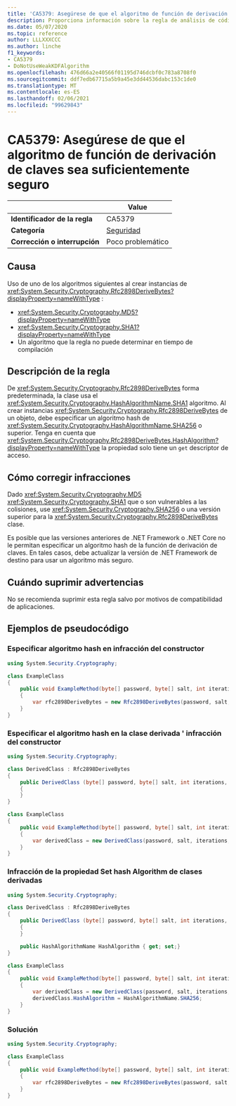 ```yaml
---
title: 'CA5379: Asegúrese de que el algoritmo de función de derivación de claves sea suficientemente seguro (análisis de código)'
description: Proporciona información sobre la regla de análisis de código CA5379, incluidas las causas, cómo corregir las infracciones y cuándo suprimirlas.
ms.date: 05/07/2020
ms.topic: reference
author: LLLXXXCCC
ms.author: linche
f1_keywords:
- CA5379
- DoNotUseWeakKDFAlgorithm
ms.openlocfilehash: 476d66a2e40566f01195d746dcbf0c783a8708f0
ms.sourcegitcommit: ddf7edb67715a5b9a45e3dd44536dabc153c1de0
ms.translationtype: MT
ms.contentlocale: es-ES
ms.lasthandoff: 02/06/2021
ms.locfileid: "99629843"
---
```

# <a name="ca5379-ensure-key-derivation-function-algorithm-is-sufficiently-strong"></a>CA5379: Asegúrese de que el algoritmo de función de derivación de claves sea suficientemente seguro

| | Value |
|-|-|
| **Identificador de la regla** |CA5379|
| **Categoría** |[Seguridad](security-warnings.md)|
| **Corrección o interrupción** |Poco problemático|

## <a name="cause"></a>Causa

Uso de uno de los algoritmos siguientes al crear instancias de <xref:System.Security.Cryptography.Rfc2898DeriveBytes?displayProperty=nameWithType> :

- <xref:System.Security.Cryptography.MD5?displayProperty=nameWithType>
- <xref:System.Security.Cryptography.SHA1?displayProperty=nameWithType>
- Un algoritmo que la regla no puede determinar en tiempo de compilación

## <a name="rule-description"></a>Descripción de la regla

De <xref:System.Security.Cryptography.Rfc2898DeriveBytes> forma predeterminada, la clase usa el <xref:System.Security.Cryptography.HashAlgorithmName.SHA1> algoritmo. Al crear instancias <xref:System.Security.Cryptography.Rfc2898DeriveBytes> de un objeto, debe especificar un algoritmo hash de <xref:System.Security.Cryptography.HashAlgorithmName.SHA256> o superior. Tenga en cuenta que <xref:System.Security.Cryptography.Rfc2898DeriveBytes.HashAlgorithm?displayProperty=nameWithType> la propiedad solo tiene un `get` descriptor de acceso.

## <a name="how-to-fix-violations"></a>Cómo corregir infracciones

Dado <xref:System.Security.Cryptography.MD5> <xref:System.Security.Cryptography.SHA1> que o son vulnerables a las colisiones, use <xref:System.Security.Cryptography.SHA256> o una versión superior para la <xref:System.Security.Cryptography.Rfc2898DeriveBytes> clase.

Es posible que las versiones anteriores de .NET Framework o .NET Core no le permitan especificar un algoritmo hash de la función de derivación de claves. En tales casos, debe actualizar la versión de .NET Framework de destino para usar un algoritmo más seguro.

## <a name="when-to-suppress-warnings"></a>Cuándo suprimir advertencias

No se recomienda suprimir esta regla salvo por motivos de compatibilidad de aplicaciones.

## <a name="pseudo-code-examples"></a>Ejemplos de pseudocódigo

### <a name="specify-hash-algorithm-in-constructor-violation"></a>Especificar algoritmo hash en infracción del constructor

```csharp
using System.Security.Cryptography;

class ExampleClass
{
    public void ExampleMethod(byte[] password, byte[] salt, int iterations, HashAlgorithmName hashAlgorithm)
    {
        var rfc2898DeriveBytes = new Rfc2898DeriveBytes(password, salt, iterations, HashAlgorithmName.MD5);
    }
}
```

### <a name="specify-hash-algorithm-in-derived-class-constructor-violation"></a>Especificar el algoritmo hash en la clase derivada ' infracción del constructor

```csharp
using System.Security.Cryptography;

class DerivedClass : Rfc2898DeriveBytes
{
    public DerivedClass (byte[] password, byte[] salt, int iterations, HashAlgorithmName hashAlgorithm) : base(password, salt, iterations, hashAlgorithm)
    {
    }
}

class ExampleClass
{
    public void ExampleMethod(byte[] password, byte[] salt, int iterations, HashAlgorithmName hashAlgorithm)
    {
        var derivedClass = new DerivedClass(password, salt, iterations, HashAlgorithmName.MD5);
    }
}
```

### <a name="set-hash-algorithm-property-in-derived-classes-violation"></a>Infracción de la propiedad Set hash Algorithm de clases derivadas

```csharp
using System.Security.Cryptography;

class DerivedClass : Rfc2898DeriveBytes
{
    public DerivedClass (byte[] password, byte[] salt, int iterations, HashAlgorithmName hashAlgorithm) : base(password, salt, iterations, hashAlgorithm)
    {
    }

    public HashAlgorithmName HashAlgorithm { get; set;}
}

class ExampleClass
{
    public void ExampleMethod(byte[] password, byte[] salt, int iterations, HashAlgorithmName hashAlgorithm)
    {
        var derivedClass = new DerivedClass(password, salt, iterations, HashAlgorithmName.MD5);
        derivedClass.HashAlgorithm = HashAlgorithmName.SHA256;
    }
}
```

### <a name="solution"></a>Solución

```csharp
using System.Security.Cryptography;

class ExampleClass
{
    public void ExampleMethod(byte[] password, byte[] salt, int iterations, HashAlgorithmName hashAlgorithm)
    {
        var rfc2898DeriveBytes = new Rfc2898DeriveBytes(password, salt, iterations, HashAlgorithmName.SHA256);
    }
}
```
